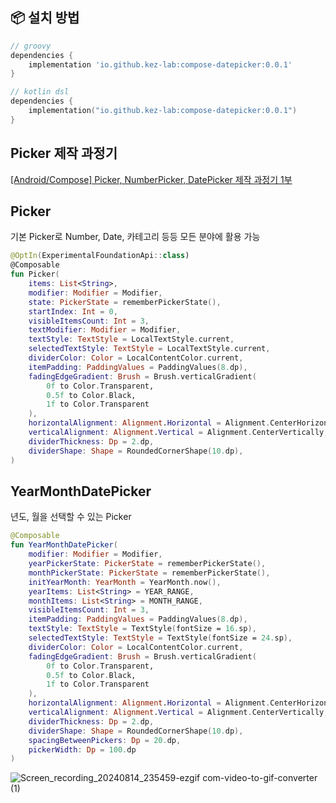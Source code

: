 ## 📦 **설치 방법**
```groovy
// groovy
dependencies {
    implementation 'io.github.kez-lab:compose-datepicker:0.0.1'
}
```
```kotlin
// kotlin dsl
dependencies {
    implementation("io.github.kez-lab:compose-datepicker:0.0.1")
} 
```

## Picker 제작 과정기
[[Android/Compose] Picker, NumberPicker, DatePicker 제작 과정기 1부](https://velog.io/@kej_ad/AndroidCompose-Year-Month-DatePicker-%EB%A7%8C%EB%93%A4%EA%B8%B0)

## Picker
기본 Picker로 Number, Date, 카테고리 등등 모든 분야에 활용 가능
```kotlin
@OptIn(ExperimentalFoundationApi::class)
@Composable
fun Picker(
    items: List<String>,
    modifier: Modifier = Modifier,
    state: PickerState = rememberPickerState(),
    startIndex: Int = 0,
    visibleItemsCount: Int = 3,
    textModifier: Modifier = Modifier,
    textStyle: TextStyle = LocalTextStyle.current,
    selectedTextStyle: TextStyle = LocalTextStyle.current,
    dividerColor: Color = LocalContentColor.current,
    itemPadding: PaddingValues = PaddingValues(8.dp),
    fadingEdgeGradient: Brush = Brush.verticalGradient(
        0f to Color.Transparent,
        0.5f to Color.Black,
        1f to Color.Transparent
    ),
    horizontalAlignment: Alignment.Horizontal = Alignment.CenterHorizontally,
    verticalAlignment: Alignment.Vertical = Alignment.CenterVertically,
    dividerThickness: Dp = 2.dp,
    dividerShape: Shape = RoundedCornerShape(10.dp),
)
```

## YearMonthDatePicker
년도, 월을 선택할 수 있는 Picker
```kotlin
@Composable
fun YearMonthDatePicker(
    modifier: Modifier = Modifier,
    yearPickerState: PickerState = rememberPickerState(),
    monthPickerState: PickerState = rememberPickerState(),
    initYearMonth: YearMonth = YearMonth.now(),
    yearItems: List<String> = YEAR_RANGE,
    monthItems: List<String> = MONTH_RANGE,
    visibleItemsCount: Int = 3,
    itemPadding: PaddingValues = PaddingValues(8.dp),
    textStyle: TextStyle = TextStyle(fontSize = 16.sp),
    selectedTextStyle: TextStyle = TextStyle(fontSize = 24.sp),
    dividerColor: Color = LocalContentColor.current,
    fadingEdgeGradient: Brush = Brush.verticalGradient(
        0f to Color.Transparent,
        0.5f to Color.Black,
        1f to Color.Transparent
    ),
    horizontalAlignment: Alignment.Horizontal = Alignment.CenterHorizontally,
    verticalAlignment: Alignment.Vertical = Alignment.CenterVertically,
    dividerThickness: Dp = 2.dp,
    dividerShape: Shape = RoundedCornerShape(10.dp),
    spacingBetweenPickers: Dp = 20.dp,
    pickerWidth: Dp = 100.dp
)
```


![Screen_recording_20240814_235459-ezgif com-video-to-gif-converter (1)](https://github.com/user-attachments/assets/e9cf797b-1bf3-41c8-b32c-4562247c8693)

